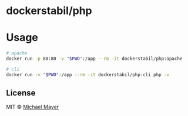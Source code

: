 # dockerstabil/php


# Usage

```bash
# apache
docker run -p 80:80 -v "$PWD":/app --rm -it dockerstabil/php:apache

# cli
docker run -v "$PWD":/app --rm -it dockerstabil/php:cli php -v
```


## License

MIT © [Michael Mayer](http://schnittstabil.de)
